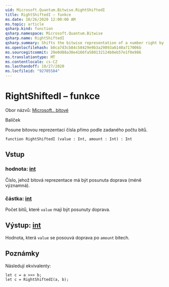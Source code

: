 ```yaml
---
uid: Microsoft.Quantum.Bitwise.RightShiftedI
title: RightShiftedI – funkce
ms.date: 10/26/2020 12:00:00 AM
ms.topic: article
qsharp.kind: function
qsharp.namespace: Microsoft.Quantum.Bitwise
qsharp.name: RightShiftedI
qsharp.summary: Shifts the bitwise representation of a number right by a given number of bits.
ms.openlocfilehash: b0ca7d3cb84c58429e9b3a29893a6140a717006b
ms.sourcegitcommit: 29e0d88a30e4166fa580132124b0eb57e1f0e986
ms.translationtype: MT
ms.contentlocale: cs-CZ
ms.lasthandoff: 10/27/2020
ms.locfileid: "92705584"
---
```

# <a name="rightshiftedi-function"></a>RightShiftedI – funkce

Obor názvů: [Microsoft.. bitové](xref:Microsoft.Quantum.Bitwise)

Balíček [](https://nuget.org/packages/)


Posune bitovou reprezentaci čísla přímo podle zadaného počtu bitů.

```qsharp
function RightShiftedI (value : Int, amount : Int) : Int
```


## <a name="input"></a>Vstup

### <a name="value--int"></a>hodnota: [int](xref:microsoft.quantum.lang-ref.int)

Číslo, jehož bitová reprezentace má být posunuta doprava (méně významná).


### <a name="amount--int"></a>částka: [int](xref:microsoft.quantum.lang-ref.int)

Počet bitů, které `value` mají být posunuty doprava.



## <a name="output--int"></a>Výstup: [int](xref:microsoft.quantum.lang-ref.int)

Hodnota, která `value` se posouvá doprava po `amount` bitech.

## <a name="remarks"></a>Poznámky

Následují ekvivalenty:

```Q#
let c = a >>> b;
let c = RightShiftedI(a, b);
```